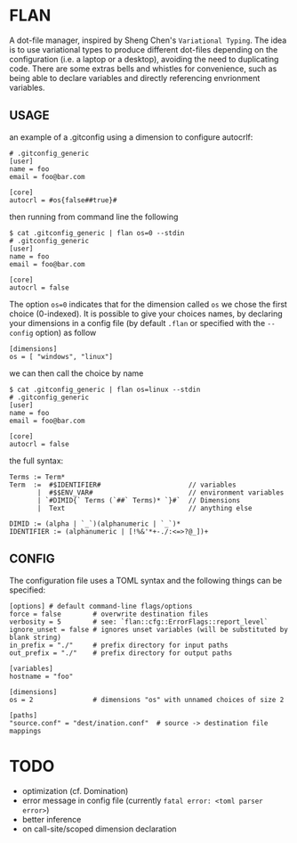# FLAN
A dot-file manager, inspired by Sheng Chen's `Variational Typing`.
The idea is to use variational types to produce different dot-files depending on the configuration (i.e. a laptop or a desktop), avoiding the need to duplicating code. There are some extras bells and whistles for convenience, such as being able to declare variables and directly referencing envrionment variables.

## USAGE
an example of a .gitconfig using a dimension to configure autocrlf:
```
# .gitconfig_generic
[user]
name = foo
email = foo@bar.com

[core]
autocrl = #os{false##true}#
```
then running from command line the following
```
$ cat .gitconfig_generic | flan os=0 --stdin
# .gitconfig_generic
[user]
name = foo
email = foo@bar.com

[core]
autocrl = false
```
The option `os=0` indicates that for the dimension called `os` we chose the first choice (0-indexed).
It is possible to give your choices names, by declaring your dimensions in a config file (by default `.flan` or specified with the `--config` option) as follow
```
[dimensions]
os = [ "windows", "linux"]
```
we can then call the choice by name
```
$ cat .gitconfig_generic | flan os=linux --stdin
# .gitconfig_generic
[user]
name = foo
email = foo@bar.com

[core]
autocrl = false
```

the full syntax:
```
Terms := Term*
Term  :=  #$IDENTIFIER#                      // variables
       |  #$$ENV_VAR#                        // environment variables
       | `#DIMID{` Terms (`##` Terms)* `}#`  // Dimensions
       |  Text                               // anything else

DIMID := (alpha | `_`)(alphanumeric | `_`)*
IDENTIFIER := (alphanumeric | [!%&'*+-./:<=>?@_])+
```

## CONFIG
The configuration file uses a TOML syntax and the following things can be specified:
```
[options] # default command-line flags/options
force = false        # overwrite destination files
verbosity = 5        # see: `flan::cfg::ErrorFlags::report_level`
ignore_unset = false # ignores unset variables (will be substituted by blank string)
in_prefix = "./"     # prefix directory for input paths
out_prefix = "./"    # prefix directory for output paths

[variables]
hostname = "foo"

[dimensions]
os = 2               # dimensions "os" with unnamed choices of size 2

[paths]
"source.conf" = "dest/ination.conf"  # source -> destination file mappings
```


# TODO
* optimization (cf. Domination)
* error message in config file (currently `fatal error: <toml parser error>`)
* better inference
* on call-site/scoped dimension declaration

